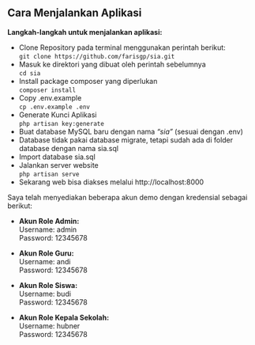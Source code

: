 ## Cara Menjalankan Aplikasi

**Langkah-langkah untuk menjalankan aplikasi:**
- Clone Repository pada terminal menggunakan perintah berikut:     
``` git clone https://github.com/farisgp/sia.git ```
- Masuk ke direktori yang dibuat oleh perintah sebelumnya   
``` cd sia ```
- Install package composer yang diperlukan      
``` composer install ```
- Copy .env.example      
``` cp .env.example .env ```
- Generate Kunci Aplikasi     
``` php artisan key:generate ```
- Buat database MySQL baru dengan nama *“sia”* (sesuai dengan .env)        
- Database tidak pakai database migrate, tetapi sudah ada di folder database dengan nama sia.sql
- Import database sia.sql 
- Jalankan server website      
``` php artisan serve ```
- Sekarang web bisa diakses melalui http://localhost:8000      

Saya telah menyediakan beberapa akun demo dengan kredensial sebagai berikut:

- **Akun Role Admin:**    
Username: admin  
Password: 12345678

- **Akun Role Guru:**     
Username: andi     
Password: 12345678

- **Akun Role Siswa:**     
Username: budi     
Password: 12345678

- **Akun Role Kepala Sekolah:**     
Username: hubner     
Password: 12345678
